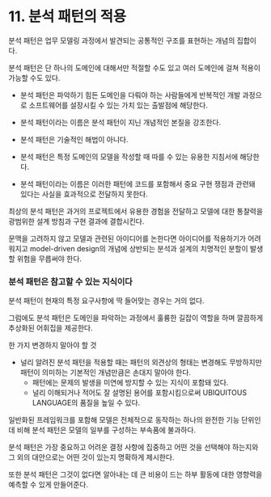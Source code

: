 # 11. 분석 패턴의 적용

분석 패턴은 업무 모델링 과정에서 발견되는 공통적인 구조를 표현하는 개념의 집합이다.

분석 패턴은 단 하나의 도메인에 대해서만 적절할 수도 있고 여러 도메인에 걸쳐 적용이 가능할 수도 있다.

- 분석 패턴은 파악하기 힘든 도메인을 다뤄야 하는 사람들에게 반복적인 개발 과정으로 소프트웨어를 설장시킬 수 있는 가치 있는 출발점에 해당한다.
- 분석 패턴이라는 이름은 분석 패턴이 지닌 개념적인 본질을 강조한다.
- 분석 패턴은 기술적인 해법이 아니다.
- 분석 패턴은 특정 도메인의 모델을 작성할 때 따를 수 있는 유용한 지침서에 해당한다.

- 분석 패턴이라는 이름은 이러한 패턴에 코드를 포함해서 중요 구현 쟁점과 관련돼 있다는 사실을 효과적으로 전달하지 못한다.

최상의 분석 패턴은 과거의 프로젝트에서 유용한 경험을 전달하고 모델에 대한 통찰력을 광범위한 설계 방침과 구현 결과에 결합시킨다.

문맥을 고려하지 않고 모델과 관련된 아이디어를 논한다면 아이디어를 적용하기가 어려워지고 model-driven design의 개념에 상반되는 분석과 설계의 치명적인 분할이 발생할 위험을 무릅써야 한다.

### 분석 패턴은 참고할 수 있는 지식이다

분석 패턴이 현재의 특정 요구사항에 딱 들어맞는 경우는 거의 없다.

그럼에도 분석 패턴은 도메인을 파악하는 과정에서 훌륭한 길잡이 역할을 하며 깔끔하게 추상화된 어휘집을 제공한다.

한 가지 변경하지 말아야 할 것

- 널리 알려진 분석 패턴을 적용할 때는 패턴의 외견상의 형태는 변경해도 무방하지만 패턴이 의미하는 기본적인 개념만큼은 손대지 말아야 한다.
    - 패턴에는 문제의 발생을 미연에 방지할 수 있는 지식이 포함돼 있다.
    - 널리 이해되거나 적어도 잘 설명된 용어를 포함시킴으로써 UBIQUITOUS LANGUAGE의 품질을 높일 수 있다.

일반화된 프레임워크를 포함해 모델은 전체적으로 동작하는 하나의 완전한 기능 단위인 데 비해 분석 패턴은 모델의 일부를 구성하는 부속품에 불과하다.

분석 패턴은 가장 중요하고 어려운 결정 사항에 집중하고 어떤 것을 선택해야 하는지와 그 외의 대안으로는 어떤 것이 있는지 명확하게 제시한다.

또한 분석 패턴은 그것이 없다면 알아내는 데 큰 비용이 드는 하부 활동에 대한 영향력을 예측할 수 있게 만들어준다.